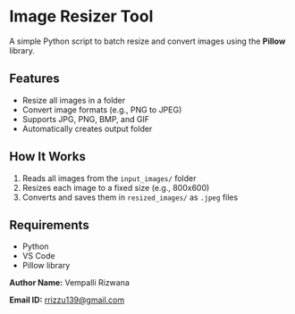 # Image Resizer Tool

A simple Python script to batch resize and convert images using the **Pillow** library.

## Features

- Resize all images in a folder
- Convert image formats (e.g., PNG to JPEG)
- Supports JPG, PNG, BMP, and GIF
- Automatically creates output folder

## How It Works

1. Reads all images from the `input_images/` folder
2. Resizes each image to a fixed size (e.g., 800x600)
3. Converts and saves them in `resized_images/` as `.jpeg` files

## Requirements

- Python
- VS Code 
- Pillow library

**Author Name:** Vempalli Rizwana 

**Email ID:** rrizzu139@gmail.com
